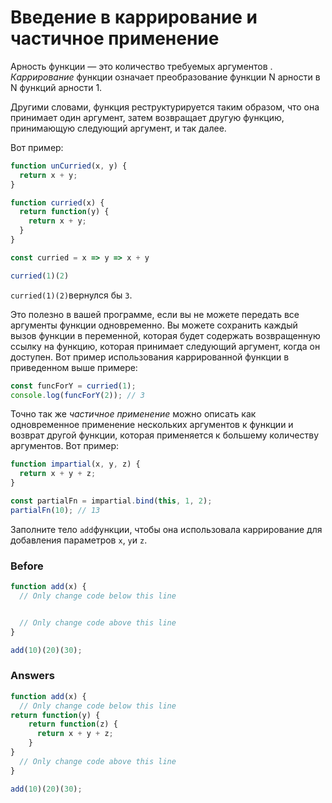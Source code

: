 # Введение в каррирование и частичное применение
Арность функции — это количество требуемых аргументов . _Каррирование_ функции означает преобразование функции N арности в N функций арности 1.

Другими словами, функция реструктурируется таким образом, что она принимает один аргумент, затем возвращает другую функцию, принимающую следующий аргумент, и так далее.

Вот пример:
```javascript
function unCurried(x, y) {
  return x + y;
}

function curried(x) {
  return function(y) {
    return x + y;
  }
}

const curried = x => y => x + y

curried(1)(2)
```
`curried(1)(2)`вернулся бы `3`.

Это полезно в вашей программе, если вы не можете передать все аргументы функции одновременно. Вы можете сохранить каждый вызов функции в переменной, которая будет содержать возвращенную ссылку на функцию, которая принимает следующий аргумент, когда он доступен. Вот пример использования каррированной функции в приведенном выше примере:
```javascript
const funcForY = curried(1);
console.log(funcForY(2)); // 3
```
Точно так же _частичное применение_ можно описать как одновременное применение нескольких аргументов к функции и возврат другой функции, которая применяется к большему количеству аргументов. Вот пример:
```javascript
function impartial(x, y, z) {
  return x + y + z;
}

const partialFn = impartial.bind(this, 1, 2);
partialFn(10); // 13
```
Заполните тело `add`функции, чтобы она использовала каррирование для добавления параметров `x`, `y`и `z`.

### Before
```javascript
function add(x) {
  // Only change code below this line


  // Only change code above this line
}

add(10)(20)(30);
```
### Answers
```javascript
function add(x) {
  // Only change code below this line
return function(y) {
    return function(z) {
      return x + y + z;
    }
}
  // Only change code above this line
}

add(10)(20)(30);
```
